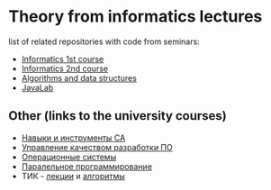 # Theory from informatics lectures

list of related repositories with code from seminars:

* [Informatics 1st course](https://github.com/DanTrofimov/informatics-practice-1st)
* [Informatics 2nd course](https://github.com/DanTrofimov/informatics-practice-2nd)
* [Algorithms and data structures](https://github.com/DanTrofimov/ads-practice)
* [JavaLab](https://github.com/DanTrofimov/JavaLab)

## Other (links to the university courses)

* [Навыки и инструменты СА](https://www.youtube.com/watch?v=iq6bZTZla28&list=PLtVDMrBrIaems5B8wnw_WqnUiZt1k6rY4)
* [Управление качеством разработки ПО](https://github.com/DanTrofimov/tests)
* [Операционные системы](https://github.com/DanTrofimov/OS)
* [Паралельное программирование](https://github.com/DanTrofimov/parallel-programming)
* ТИК - [лекции](https://www.youtube.com/playlist?list=PLbUGLDQvckP8aA5yVAk_weldY9kA-ardk) и [алгоритмы](https://www.youtube.com/watch?v=dQw4w9WgXcQ)